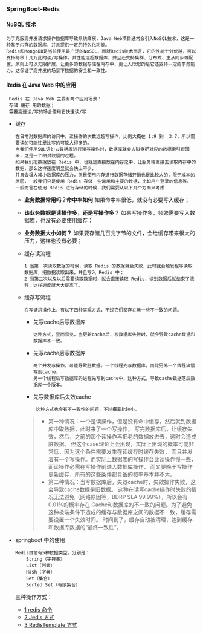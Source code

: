 ### SpringBoot-Redis
#### NoSQL 技术
   ````
   为了克服高并发请求操作数据库导致系统瘫痪，Java Web项目通常会引入NoSQL技术，这是一种基于内存的数据库，并且提供一定的持久化功能。
   Redis和MongoDB是当前使用最广泛的NoSQL，而就Redis技术而言，它的性能十分优越，可以支持每秒十几万此的读/写操作，其性能远超数据库，并且还支持集群、分布式、主从同步等配置，原则上可以无限扩展，让更多的数据存储在内存中，更让人欣慰的是它还支持一定的事务能力，这保证了高并发的场景下数据的安全和一致性。

   ````
####  Redis 在 Java Web 中的应用
   ````
    Redis 在 Java Web 主要有两个应用场景：
    存储 缓存 用的数据；
    需要高速读/写的场合使用它快速读/写
   ````
   - 缓存
        ````
        在日常对数据库的访问中，读操作的次数远超写操作，比例大概在 1:9 到  3:7，所以需要读的可能性是比写的可能大得多的。
        当我们使用SQL语句去数据库进行读写操作时，数据库就会去磁盘把对应的数据索引取回来，这是一个相对较慢的过程。
        如果我们把数据放在 Redis 中，也就是直接放在内存之中，让服务端直接去读取内存中的数据，那么这样速度明显就会快上不少，
        并且会极大减小数据库的压力，但是使用内存进行数据存储开销也是比较大的，限于成本的原因，一般我们只是使用 Redis 存储一些常用和主要的数据，比如用户登录的信息等。
        一般而言在使用 Redis 进行存储的时候，我们需要从以下几个方面来考虑
        ````
        - __业务数据常用吗？命中率如何__ 如果命中率很低，就没有必要写入缓存；
        - __该业务数据是读操作多，还是写操作多？__ 如果写操作多，频繁需要写入数据库，也没有必要使用缓存；
        - __业务数据大小如何？__  如果要存储几百兆字节的文件，会给缓存带来很大的压力，这样也没有必要；
        
        - 缓存读流程
            ````
            1 当第一次读取数据的时候，读取 Redis 的数据就会失败，此时就会触发程序读取数据库，把数据读取出来，并且写入 Redis 中；
            2 当第二次以及以后需要读取数据时，就会直接读取 Redis，读到数据后就结束了流程，这样速度就大大提高了。
            ````
        - 缓存写流程
            ````
            在写请求操作上，有以下四种实现方式，不过它们都存在着一些不一致的问题。
            ````
            + 先写cache后写数据库
                ````
                这种方式，显而易见，当更新cache后，写数据库失败时，就会导致cache数据和数据库不一致。
                ````
            + 先写cache后写数据库
                ````
                两个并发写操作，可能导致脏数据。一个线程先写数据库，而比另外一个线程较慢写到cache，
                另一个线程后写数据库的进程先写到cache中，这种方式，导致cache数据落后数据库一个版本。
                ````
            + 先写数据库后失效cache
                ````
                 这种方式也会有不一致性的问题，不过概率比较小。
                ````
            > - 第一种情况：一个是读操作，但是没有命中缓存，然后就到数据库中取数据，此时来了一个写操作，
           写完数据库后，让缓存失效，然后，之前的那个读操作再把老的数据放进去，这时会造成脏数据。
           但这个case理论上会出现，实际上出现的概率可能非常低，因为这个条件需要发生在读缓存时缓存失效，
           而且并发着有一个写操作。而实际上数据库的写操作会比读操作慢一些，而读操作必需在写操作前进入数据库操作，
           而又要晚于写操作更新缓存，所有的这些条件都具备的概率基本并不大。
           > - 第二种情况：当写数据库后，失效cache时，失效操作失败，这会导致cache数据是旧数据。
            这种在读写cache操作时失败的情况无法避免（网络原因等，BDRP SLA 99.99%），所以会有0.01%的概率存在
           Cache和数据库的不一致的问题。为了避免这种极端条件下造成的缓存与数据库之间的数据不一致，缓存需要设置一个失效时间。
           时间到了，缓存自动被清理，达到缓存和数据库数据的“最终一致性”。
        
   -    springboot 中的使用 
        ````
        Redis目前有5种数据类型，分别是：
            String（字符串）
            List（列表）
            Hash（字典）
            Set（集合）
            Sorted Set（有序集合）
        ````
        三种操作方式：
           - [1  redis 命令]("http://how2j.cn/k/redis/redis-commands/1369.html")
           - [2 Jedis 方式](http://how2j.cn/k/redis/redis-jedis/1370.html)
           - [3 RedisTemplate 方式](http://how2j.cn/k/redis/redis-sping-data-redis/1719.html#nowhere)
        
                       
        
